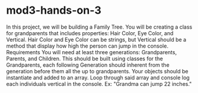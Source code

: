 # mod3-hands-on-3
In this project, we will be building a Family Tree. You will be creating a class for grandparents that includes properties: Hair Color, Eye Color, and Vertical. Hair Color and Eye Color can be strings, but Vertical should be a method that display how high the person can jump in the console.  Requirements You will need at least three generations: Grandparents, Parents, and Children. This should be built using classes for the Grandparents, each following Generation should inherent from the generation before them all the up to grandparents. Your objects should be instantiate and added to an array. Loop through said array and console log each individuals vertical in the console. Ex: "Grandma can jump 22 inches." 
